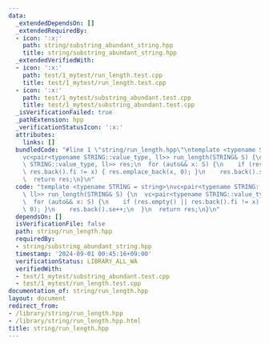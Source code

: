```yaml
---
data:
  _extendedDependsOn: []
  _extendedRequiredBy:
  - icon: ':x:'
    path: string/substring_abundant_string.hpp
    title: string/substring_abundant_string.hpp
  _extendedVerifiedWith:
  - icon: ':x:'
    path: test/1_mytest/run_length.test.cpp
    title: test/1_mytest/run_length.test.cpp
  - icon: ':x:'
    path: test/1_mytest/substring_abundant.test.cpp
    title: test/1_mytest/substring_abundant.test.cpp
  _isVerificationFailed: true
  _pathExtension: hpp
  _verificationStatusIcon: ':x:'
  attributes:
    links: []
  bundledCode: "#line 1 \"string/run_length.hpp\"\ntemplate <typename STRING = string>\n\
    vc<pair<typename STRING::value_type, ll>> run_length(STRING& S) {\n  vc<pair<typename\
    \ STRING::value_type, ll>> res;\n  for (auto&& x: S) {\n    if (res.empty() ||\
    \ res.back().fi != x) { res.emplace_back(x, 0); }\n    res.back().se++;\n  }\n\
    \  return res;\n}\n"
  code: "template <typename STRING = string>\nvc<pair<typename STRING::value_type,\
    \ ll>> run_length(STRING& S) {\n  vc<pair<typename STRING::value_type, ll>> res;\n\
    \  for (auto&& x: S) {\n    if (res.empty() || res.back().fi != x) { res.emplace_back(x,\
    \ 0); }\n    res.back().se++;\n  }\n  return res;\n}\n"
  dependsOn: []
  isVerificationFile: false
  path: string/run_length.hpp
  requiredBy:
  - string/substring_abundant_string.hpp
  timestamp: '2024-09-01 00:45:16+09:00'
  verificationStatus: LIBRARY_ALL_WA
  verifiedWith:
  - test/1_mytest/substring_abundant.test.cpp
  - test/1_mytest/run_length.test.cpp
documentation_of: string/run_length.hpp
layout: document
redirect_from:
- /library/string/run_length.hpp
- /library/string/run_length.hpp.html
title: string/run_length.hpp
---
```

